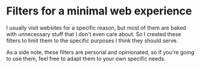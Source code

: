 # Filters for a minimal web experience

I usually visit websites for a specific reason, but most of them are baked with unnecessary stuff that I don't even care about. So I created these filters to limit them to the specific purposes I think they should serve.

As a side note, these filters are personal and opinionated, so if you're going to use them, feel free to adapt them to your own specific needs.
